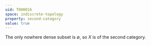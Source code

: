 ```yaml
---
uid: T000016
space: indiscrete-topology
property: second-category
value: true
---
```

The only nowhere dense subset is $\emptyset$, so $X$ is of the second category.


